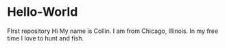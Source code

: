 # Hello-World
FIrst repository 
Hi
My name is Collin. I am from Chicago, Illinois. In my free time I love to hunt and fish. 
